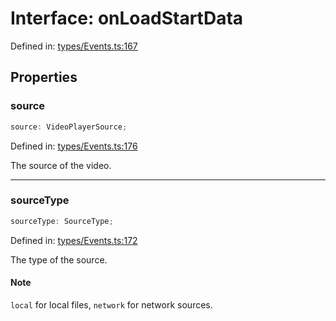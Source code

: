 # Interface: onLoadStartData

Defined in: [types/Events.ts:167](https://github.com/TheWidlarzGroup/react-native-video/blob/af801fa4d9043aca201183cd46f4c2b7b6814b4d/packages/react-native-video/src/core/types/Events.ts#L167)

## Properties

### source

```ts
source: VideoPlayerSource;
```

Defined in: [types/Events.ts:176](https://github.com/TheWidlarzGroup/react-native-video/blob/af801fa4d9043aca201183cd46f4c2b7b6814b4d/packages/react-native-video/src/core/types/Events.ts#L176)

The source of the video.

***

### sourceType

```ts
sourceType: SourceType;
```

Defined in: [types/Events.ts:172](https://github.com/TheWidlarzGroup/react-native-video/blob/af801fa4d9043aca201183cd46f4c2b7b6814b4d/packages/react-native-video/src/core/types/Events.ts#L172)

The type of the source.

#### Note

`local` for local files, `network` for network sources.

